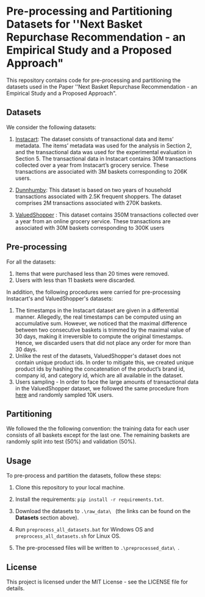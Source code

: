 # Pre-processing and Partitioning Datasets for ''Next Basket Repurchase Recommendation - an Empirical Study and a Proposed Approach"

This repository contains code for pre-processing and partitioning the datasets used 
in the Paper ''Next Basket Repurchase Recommendation - an Empirical Study and a Proposed Approach".


## Datasets
We consider the following datasets:

1. [Instacart](https://www.kaggle.com/c/instacart-market-basket-analysis/data):  The dataset consists of transactional data and items’ metadata. The items’ metadata was used for the
analysis in Section 2, and the transactional data was used for the experimental evaluation in Section 5. The transactional data
in Instacart contains 30M transactions collected over a year from Instacart’s grocery service. These transactions are associated with 3M baskets corresponding to 206K users.

2. [Dunnhumby](https://www.dunnhumby.com/source-files/): This dataset is based on two years of household transactions associated with 2.5K frequent shoppers. The dataset comprises 2M transactions associated with 270K baskets.

3. [ValuedShopper](https://www.kaggle.com/competitions/acquire-valued-shoppers-challenge/data) : This dataset contains 350M transactions collected over a year from an online grocery
service. These transactions are associated with 30M baskets corresponding to 300K users

## Pre-processing

For all the datasets:
1. Items that were purchased less than 20 times were removed.
2. Users with less than 11 baskets were discarded.

In addition, the following procedures were carried for pre-processing Instacart's and ValuedShopper's datasets:
1. The timestamps in the Instacart dataset are given in a differential manner. Allegedly, the real timestamps can be computed using an
accumulative sum. However, we noticed that the maximal difference between two consecutive baskets is trimmed by
the maximal value of 30 days, making it irreversible to compute the original timestamps. Hence, we discarded users that did not place any order for more than 30 days.
2.  Unlike the rest of the datasets, ValuedShopper's dataset does not contain unique product ids. In order to mitigate this, we created unique product ids by hashing the concatenation of the
product’s brand id, company id, and category id, which are all available in the dataset.
3.  Users sampling - In order to face the large amounts of transactional data in the ValuedShopper dataset, we followed the same procedure from [here](https://dl.acm.org/doi/10.1145/3397271.3401066) and randomly sampled 10K users. 

## Partitioning
We followed the the following convention: the training data for each user consists of all baskets except for the last one. 
The remaining baskets are randomly split into test (50%) and validation (50%).

## Usage
To pre-process and partition the datasets, follow these steps:
1. Clone this repository to your local machine.


2. Install the requirements: ```pip install -r requirements.txt```.


3. Download the datasets to  ```.\raw_data\ ``` (the links can be found on the **Datasets** section above).

4. Run ```preprocess_all_datasets.bat``` for Windows OS and ```preprocess_all_datasets.sh``` for Linux OS.


5. The pre-processed files will be written to  ```.\preprocessed_data\ ```.


## License
This project is licensed under the MIT License - see the LICENSE file for details.



